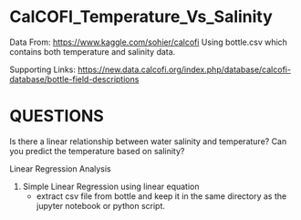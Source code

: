 # CalCOFI_Temperature_Vs_Salinity

 Data From: https://www.kaggle.com/sohier/calcofi
			Using bottle.csv which contains both temperature and salinity data.
 
 Supporting Links: 
		https://new.data.calcofi.org/index.php/database/calcofi-database/bottle-field-descriptions
 
# QUESTIONS
Is there a linear relationship between water salinity and temperature?
Can you predict the temperature based on salinity?


Linear Regression Analysis
 
1. Simple Linear Regression using linear equation
   * extract csv file from bottle and keep it in the same directory as the jupyter notebook or python script.
